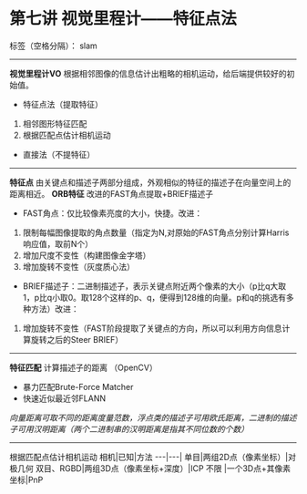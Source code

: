 ﻿# 第七讲 视觉里程计——特征点法

标签（空格分隔）： slam

---

**视觉里程计VO** 根据相邻图像的信息估计出粗略的相机运动，给后端提供较好的初始值。 

- 特征点法（提取特征）
1. 相邻图形特征匹配
2. 根据匹配点估计相机运动

- 直接法（不提特征）

---
**特征点** 由关键点和描述子两部分组成，外观相似的特征的描述子在向量空间上的距离相近。
**ORB特征** 改进的FAST角点提取+BRIEF描述子

- FAST角点：仅比较像素亮度的大小，快捷。改进：
1. 限制每幅图像提取的角点数量（指定为N,对原始的FAST角点分别计算Harris响应值，取前N个）
2. 增加尺度不变性（构建图像金字塔）
3. 增加旋转不变性（灰度质心法）
- BRIEF描述子：二进制描述子，表示关键点附近两个像素的大小（p比q大取1，p比q小取0。取128个这样的p、q，便得到128维的向量。p和q的挑选有多种方法）改进：
1. 增加旋转不变性（FAST阶段提取了关键点的方向，所以可以利用方向信息计算旋转之后的Steer BRIEF）

---
**特征匹配** 计算描述子的距离 （OpenCV）

- 暴力匹配Brute-Force Matcher
- 快速近似最近邻FLANN


*向量距离可取不同的距离度量范数，浮点类的描述子可用欧氏距离，二进制的描述子可用汉明距离（两个二进制串的汉明距离是指其不同位数的个数）*


---
根据匹配点估计相机运动
相机|已知|方法
---|---|
单目|两组2D点（像素坐标）|对极几何
双目、RGBD|两组3D点（像素坐标+深度）|ICP
不限 |一个3D点+其像素坐标|PnP
